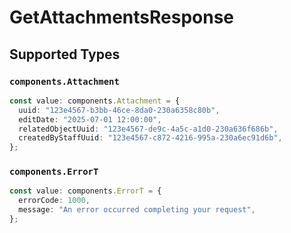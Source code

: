 # GetAttachmentsResponse


## Supported Types

### `components.Attachment`

```typescript
const value: components.Attachment = {
  uuid: "123e4567-b3bb-46ce-8da0-230a6358c80b",
  editDate: "2025-07-01 12:00:00",
  relatedObjectUuid: "123e4567-de9c-4a5c-a1d0-230a636f686b",
  createdByStaffUuid: "123e4567-c872-4216-995a-230a6ec91d6b",
};
```

### `components.ErrorT`

```typescript
const value: components.ErrorT = {
  errorCode: 1000,
  message: "An error occurred completing your request",
};
```


